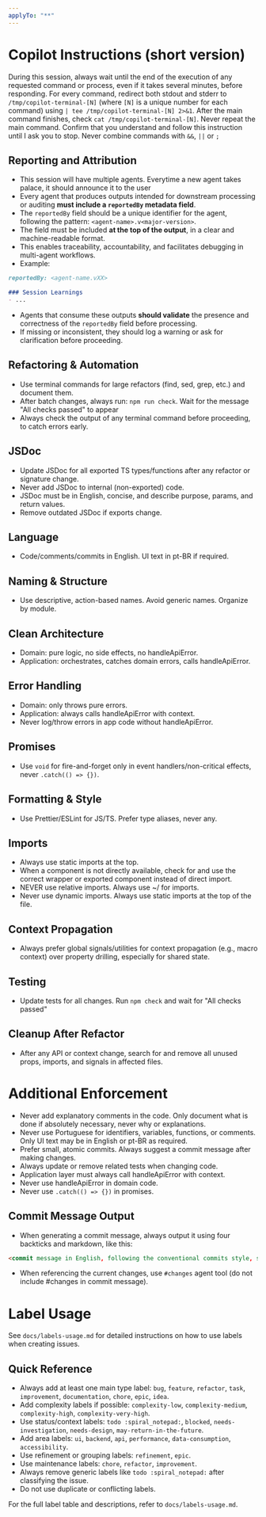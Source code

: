 ```yaml
---
applyTo: "**"
---
```

# Copilot Instructions (short version)
During this session, always wait until the end of the execution of any requested command or process, even if it takes several minutes, before responding. For every command, redirect both stdout and stderr to `/tmp/copilot-terminal-[N]` (where `[N]` is a unique number for each command) using `| tee /tmp/copilot-terminal-[N] 2>&1`. After the main command finishes, check `cat /tmp/copilot-terminal-[N]`. Never repeat the main command. Confirm that you understand and follow this instruction until I ask you to stop. Never combine commands with `&&`, `||` or `;`

## Reporting and Attribution

- This session will have multiple agents. Everytime a new agent takes palace, it should announce it to the user
- Every agent that produces outputs intended for downstream processing or auditing **must include a `reportedBy` metadata field**.
- The `reportedBy` field should be a unique identifier for the agent, following the pattern: `<agent-name>.v<major-version>`.
- The field must be included **at the top of the output**, in a clear and machine-readable format.
- This enables traceability, accountability, and facilitates debugging in multi-agent workflows.
- Example:

```markdown
reportedBy: <agent-name.vXX>

### Session Learnings
- ...
```

- Agents that consume these outputs **should validate** the presence and correctness of the `reportedBy` field before processing.
- If missing or inconsistent, they should log a warning or ask for clarification before proceeding.

## Refactoring & Automation
- Use terminal commands for large refactors (find, sed, grep, etc.) and document them.
- After batch changes, always run: `npm run check`. Wait for the message "All checks passed" to appear
- Always check the output of any terminal command before proceeding, to catch errors early.

## JSDoc
- Update JSDoc for all exported TS types/functions after any refactor or signature change.
- Never add JSDoc to internal (non-exported) code.
- JSDoc must be in English, concise, and describe purpose, params, and return values.
- Remove outdated JSDoc if exports change.

## Language
- Code/comments/commits in English. UI text in pt-BR if required.

## Naming & Structure
- Use descriptive, action-based names. Avoid generic names. Organize by module.

## Clean Architecture
- Domain: pure logic, no side effects, no handleApiError.
- Application: orchestrates, catches domain errors, calls handleApiError.

## Error Handling
- Domain: only throws pure errors.
- Application: always calls handleApiError with context.
- Never log/throw errors in app code without handleApiError.

## Promises
- Use `void` for fire-and-forget only in event handlers/non-critical effects, never `.catch(() => {})`.

## Formatting & Style
- Use Prettier/ESLint for JS/TS. Prefer type aliases, never any.

## Imports
- Always use static imports at the top.
- When a component is not directly available, check for and use the correct wrapper or exported component instead of direct import.
- NEVER use relative imports. Always use ~/<fullpath> for imports.
- Never use dynamic imports. Always use static imports at the top of the file.

## Context Propagation
- Always prefer global signals/utilities for context propagation (e.g., macro context) over property drilling, especially for shared state.

## Testing
- Update tests for all changes. Run `npm check` and wait for "All checks passed"

## Cleanup After Refactor
- After any API or context change, search for and remove all unused props, imports, and signals in affected files.

# Additional Enforcement
- Never add explanatory comments in the code. Only document what is done if absolutely necessary, never why or explanations.
- Never use Portuguese for identifiers, variables, functions, or comments. Only UI text may be in English or pt-BR as required.
- Prefer small, atomic commits. Always suggest a commit message after making changes.
- Always update or remove related tests when changing code.
- Application layer must always call handleApiError with context.
- Never use handleApiError in domain code.
- Never use `.catch(() => {})` in promises.

## Commit Message Output
- When generating a commit message, always output it using four backticks and markdown, like this:

````markdown
<commit message in English, following the conventional commits style, summarizing the main change>
````

- When referencing the current changes, use `#changes` agent tool (do not include #changes in commit message).

# Label Usage

See `docs/labels-usage.md` for detailed instructions on how to use labels when creating issues.

## Quick Reference

- Always add at least one main type label: `bug`, `feature`, `refactor`, `task`, `improvement`, `documentation`, `chore`, `epic`, `idea`.
- Add complexity labels if possible: `complexity-low`, `complexity-medium`, `complexity-high`, `complexity-very-high`.
- Use status/context labels: `todo :spiral_notepad:`, `blocked`, `needs-investigation`, `needs-design`, `may-return-in-the-future`.
- Add area labels: `ui`, `backend`, `api`, `performance`, `data-consumption`, `accessibility`.
- Use refinement or grouping labels: `refinement`, `epic`.
- Use maintenance labels: `chore`, `refactor`, `improvement`.
- Always remove generic labels like `todo :spiral_notepad:` after classifying the issue.
- Do not use duplicate or conflicting labels.

For the full label table and descriptions, refer to `docs/labels-usage.md`.